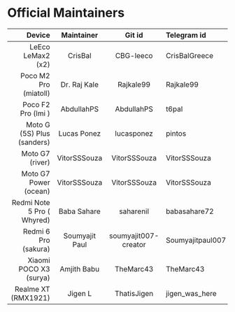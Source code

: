 # Official Maintainers

Device                         | Maintainer     | Git id              | Telegram id
------------------------------:|:--------------:|:-------------------:|:-------------
LeEco LeMax2 (x2)              |   CrisBal      |       CBG-leeco     | CrisBalGreece
Poco M2 Pro (miatoll)          |  Dr. Raj Kale  |       Rajkale99     | Rajkale99
Poco F2 Pro (lmi    )          |  AbdullahPS    |      AbdullahPS     | t6pal
Moto G (5S) Plus (sanders)     |  Lucas Ponez   |      lucasponez     | pintos
Moto G7 (river)                |  VitorSSSouza  |      VitorSSSouza   | VitorSSSouza
Moto G7 Power (ocean)          |  VitorSSSouza  |      VitorSSSouza   | VitorSSSouza
Redmi Note 5 Pro ( Whyred)     | Baba Sahare    |       saharenil     | babasahare72
Redmi 6 Pro (sakura)           | Soumyajit Paul | soumyajit007-creator| Soumyajitpaul007
Xiaomi POCO X3 (surya)         |  Amjith Babu   |      TheMarc43      | TheMarc43
Realme XT (RMX1921)            |  Jigen L       |      ThatisJigen    | jigen_was_here
